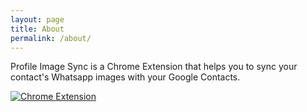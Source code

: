 ```yaml
---
layout: page
title: About
permalink: /about/
---
```


Profile Image Sync is a Chrome Extension that helps you to sync your contact's Whatsapp images with your Google Contacts.

[![Chrome Extension](/img/chrome.png)](https://chrome.google.com/webstore/detail/lfplcgpfghfgnndjcpohkdfpkmdmijcc)